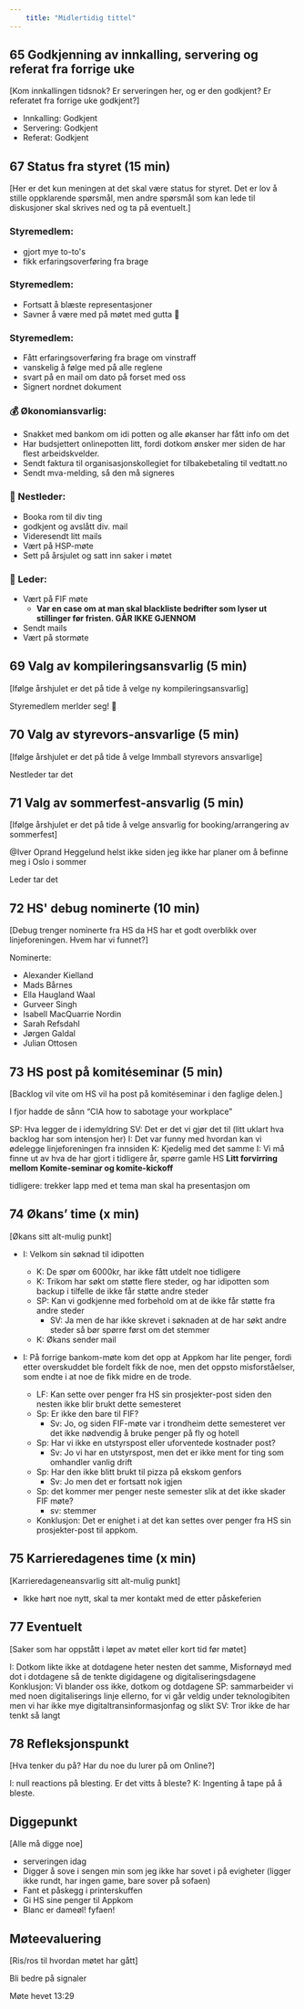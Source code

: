 ```yaml
---
    title: "Midlertidig tittel"
---
```


## 65 Godkjenning av innkalling, servering og referat fra forrige uke

[Kom innkallingen tidsnok? Er serveringen her, og er den godkjent? Er referatet fra forrige uke godkjent?]

- Innkalling: Godkjent
- Servering: Godkjent
- Referat: Godkjent

## 67 Status fra styret (15 min)

[Her er det kun meningen at det skal være status for styret. Det er lov å stille oppklarende spørsmål, men andre spørsmål som kan lede til diskusjoner skal skrives ned og ta på eventuelt.]

### **Styremedlem**:

- gjort mye to-to's
- fikk erfaringsoverføring fra brage

### **Styremedlem**:

- Fortsatt å blæste representasjoner
- Savner å være med på møtet med gutta 🤝

### **Styremedlem**:

- Fått erfaringsoverføring fra brage om vinstraff
- vanskelig å følge med på alle reglene
- svart på en mail om dato på forset med oss
- Signert nordnet dokument

### **💰** Økonomiansvarlig:

- Snakket med bankom om idi potten og alle økanser har fått info om det
- Har budsjettert onlinepotten litt, fordi dotkom ønsker mer siden de har flest arbeidskvelder.
- Sendt faktura til organisasjonskollegiet for tilbakebetaling til vedtatt.no
- Sendt mva-melding, så den må signeres

### 🤠 Nestleder:

- Booka rom til div ting
- godkjent og avslått div. mail
- Videresendt litt mails
- Vært på HSP-møte
- Sett på årsjulet og satt inn saker i møtet

### 👲 Leder:

- Vært på FIF møte
  - **Var en case om at man skal blackliste bedrifter som lyser ut stillinger før fristen. GÅR IKKE GJENNOM**
- Sendt mails
- Vært på stormøte

## 69 Valg av kompileringsansvarlig (5 min)

[Ifølge årshjulet er det på tide å velge ny kompileringsansvarlig]

Styremedlem merlder seg! 🙌

## 70 Valg av styrevors-ansvarlige (5 min)

[Ifølge årshjulet er det på tide å velge Immball styrevors ansvarlige]

Nestleder tar det

## 71 Valg av sommerfest-ansvarlig (5 min)

[Ifølge årshjulet er det på tide å velge ansvarlig for booking/arrangering av sommerfest]

@Iver Oprand Heggelund helst ikke siden jeg ikke har planer om å befinne meg i Oslo i sommer

Leder tar det

## 72 HS' debug nominerte (10 min)

[Debug trenger nominerte fra HS da HS har et godt overblikk over linjeforeningen. Hvem har vi funnet?]

Nominerte:

- Alexander Kielland
- Mads Bårnes
- Ella Haugland Waal
- Gurveer Singh
- Isabell MacQuarrie Nordin
- Sarah Refsdahl
- Jørgen Galdal
- Julian Ottosen

## 73 HS post på komitéseminar (5 min)

[Backlog vil vite om HS vil ha post på komitéseminar i den faglige delen.]

I fjor hadde de sånn “CIA how to sabotage your workplace”

SP: Hva legger de i idemyldring
SV: Det er det vi gjør det til (litt uklart hva backlog har som intensjon her)
I: Det var funny med hvordan kan vi ødelegge linjeforeningen fra innsiden
K: Kjedelig med det samme
I: Vi må finne ut av hva de har gjort i tidligere år, spørre gamle HS
**Litt forvirring mellom Komite-seminar og komite-kickoff**

tidligere: trekker lapp med et tema man skal ha presentasjon om

## 74 Økans’ time (x min)

[Økans sitt alt-mulig punkt]

- I: Velkom sin søknad til idipotten
  - K: De spør om 6000kr, har ikke fått utdelt noe tidligere
  - K: Trikom har søkt om støtte flere steder, og har idipotten som backup i tilfelle de ikke får støtte andre steder
  - SP: Kan vi godkjenne med forbehold om at de ikke får støtte fra andre steder
    - SV: Ja men de har ikke skrevet i søknaden at de har søkt andre steder så bør spørre først om det stemmer
  - K: Økans sender mail

- I: På forrige bankom-møte kom det opp at Appkom har lite penger, fordi etter overskuddet ble fordelt fikk de noe, men det oppsto misforståelser, som endte i at noe de fikk midre en de trode.
  - LF: Kan sette over penger fra HS sin prosjekter-post siden den nesten ikke blir brukt dette semesteret
  - Sp: Er ikke den bare til FIF?
    - Sv: Jo, og siden FIF-møte var i trondheim dette semesteret ver det ikke nødvendig å bruke penger på fly og hotell
  - Sp: Har vi ikke en utstyrspost eller uforventede kostnader post?
    - Sv: Jo vi har en utstyrspost, men det er ikke ment for ting som omhandler vanlig drift
  - Sp: Har den ikke blitt brukt til pizza på ekskom genfors
    - Sv: Jo men det er fortsatt nok igjen
  - Sp: det kommer mer penger neste semester slik at det ikke skader FIF møte?
    - sv: stemmer
  - Konklusjon: Det er enighet i at det kan settes over penger fra HS sin prosjekter-post til appkom.

## 75 Karrieredagenes time (x min)

[Karrieredageneansvarlig sitt alt-mulig punkt]

- Ikke hørt noe nytt, skal ta mer kontakt med de etter påskeferien

## 77 Eventuelt

[Saker som har oppstått i løpet av møtet eller kort tid før møtet]

I: Dotkom likte ikke at dotdagene heter nesten det samme, Misfornøyd med dot i dotdagene så de tenkte digidagene og digitaliseringsdagene
Konklusjon: Vi blander oss ikke, dotkom og dotdagene
SP: sammarbeider vi med noen digitaliserings linje ellerno, for vi går veldig under teknologibiten men vi har ikke mye digitaltransinformasjonfag og slikt
SV: Tror ikke de har tenkt så langt

## 78 Refleksjonspunkt

[Hva tenker du på? Har du noe du lurer på om Online?]

I: null reactions på blesting. Er det vitts å bleste?
K: Ingenting å tape på å bleste.

## Diggepunkt

[Alle må digge noe]

- serveringen idag
- Digger å sove i sengen min som jeg ikke har sovet i på evigheter (ligger ikke rundt, har ingen game, bare sover på sofaen)
- Fant et påskegg i printerskuffen
- Gi HS sine penger til Appkom
- Blanc er dameøl! fyfaen!

## Møteevaluering

[Ris/ros til hvordan møtet har gått]

Bli bedre på signaler

Møte hevet 13:29
